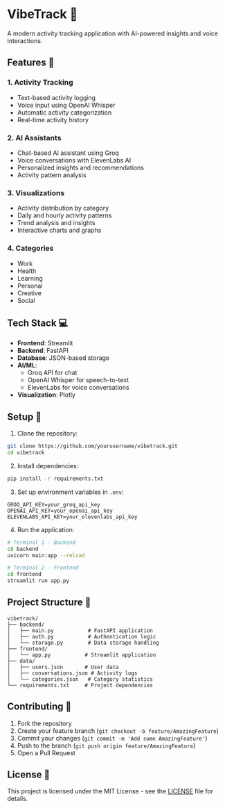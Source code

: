 # VibeTrack 🎯

A modern activity tracking application with AI-powered insights and voice interactions.

## Features 🌟

### 1. Activity Tracking
- Text-based activity logging
- Voice input using OpenAI Whisper
- Automatic activity categorization
- Real-time activity history

### 2. AI Assistants
- Chat-based AI assistant using Groq
- Voice conversations with ElevenLabs AI
- Personalized insights and recommendations
- Activity pattern analysis

### 3. Visualizations
- Activity distribution by category
- Daily and hourly activity patterns
- Trend analysis and insights
- Interactive charts and graphs

### 4. Categories
- Work
- Health
- Learning
- Personal
- Creative
- Social

## Tech Stack 💻

- **Frontend**: Streamlit
- **Backend**: FastAPI
- **Database**: JSON-based storage
- **AI/ML**:
  - Groq API for chat
  - OpenAI Whisper for speech-to-text
  - ElevenLabs for voice conversations
- **Visualization**: Plotly

## Setup 🚀

1. Clone the repository:
```bash
git clone https://github.com/yourusername/vibetrack.git
cd vibetrack
```

2. Install dependencies:
```bash
pip install -r requirements.txt
```

3. Set up environment variables in `.env`:
```env
GROQ_API_KEY=your_groq_api_key
OPENAI_API_KEY=your_openai_api_key
ELEVENLABS_API_KEY=your_elevenlabs_api_key
```

4. Run the application:
```bash
# Terminal 1 - Backend
cd backend
uvicorn main:app --reload

# Terminal 2 - Frontend
cd frontend
streamlit run app.py
```

## Project Structure 📁

```
vibetrack/
├── backend/
│   ├── main.py           # FastAPI application
│   ├── auth.py           # Authentication logic
│   └── storage.py        # Data storage handling
├── frontend/
│   └── app.py           # Streamlit application
├── data/
│   ├── users.json       # User data
│   ├── conversations.json # Activity logs
│   └── categories.json   # Category statistics
└── requirements.txt     # Project dependencies
```

## Contributing 🤝

1. Fork the repository
2. Create your feature branch (`git checkout -b feature/AmazingFeature`)
3. Commit your changes (`git commit -m 'Add some AmazingFeature'`)
4. Push to the branch (`git push origin feature/AmazingFeature`)
5. Open a Pull Request

## License 📝

This project is licensed under the MIT License - see the [LICENSE](LICENSE) file for details. 